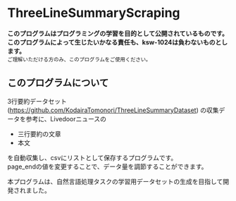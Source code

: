 # ThreeLineSummaryScraping
**このプログラムはプログラミングの学習を目的として公開されているものです。**  
**このプログラムによって生じたいかなる責任も、ksw-1024は負わないものとします。**  
<sub>ご理解いただける方のみ、このプログラムをご使用ください。</sub>  
## このプログラムについて  
3行要約データセット(https://github.com/KodairaTomonori/ThreeLineSummaryDataset) の収集データを参考に、Livedoorニュースの  
- 三行要約の文章  
- 本文  

を自動収集し、csvにリストとして保存するプログラムです。  
page_endの値を変更することで、データ量を調節することができます。  

本プログラムは、自然言語処理タスクの学習用データセットの生成を目指して開発されました。
